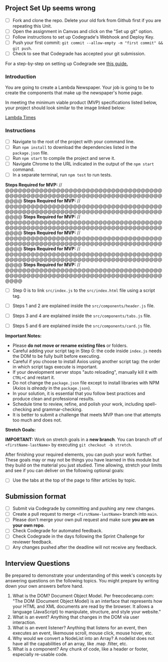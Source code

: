 ## Project Set Up seems wrong

- [ ] Fork and clone the repo. Delete your old fork from Github first if you are repeating this Unit.
- [ ] Open the assignment in Canvas and click on the "Set up git" option.
- [ ] Follow instructions to set up Codegrade's Webhook and Deploy Key.
- [ ] Push your first commit: `git commit --allow-empty -m "first commit" && git push`.
- [ ] Check to see that Codegrade has accepted your git submission.

For a step-by-step on setting up Codegrade see [this guide.](https://www.notion.so/lambdaschool/Submitting-an-assignment-via-Code-Grade-A-Step-by-Step-Walkthrough-07bd65f5f8364e709ecb5064735ce374)
### Introduction

You are going to create a Lambda Newspaper. Your job is going to be to create the components that make up the newspaper's home page.

In meeting the minimum viable product (MVP) specifications listed below, your project should look similar to the image linked below:

[Lambda Times](https://tk-assets.lambdaschool.com/cac4803c-6e8f-4846-be0e-b20d82a34a73_lambda-times.png)

### Instructions

- [ ] Navigate to the root of the project with your command line.
- [ ] Run `npm install` to download the dependencies listed in the `package.json` file.
- [ ] Run `npm start` to compile the project and serve it.
- [ ] Navigate Chrome to the URL indicated in the output of the `npm start` command.
- [ ] In a separate terminal, run `npm test` to run tests.

**Steps Required for MVP:** // @@@@@@@@@@@@@@@@@@@@@@@@@@@@@@@@@@@@@@@@@@@@@@@@@@@@@@@@@@@@@@@@@@@@@@@@@@@@@@
**Steps Required for MVP:** // @@@@@@@@@@@@@@@@@@@@@@@@@@@@@@@@@@@@@@@@@@@@@@@@@@@@@@@@@@@@@@@@@@@@@@@@@@@@@@
**Steps Required for MVP:** // @@@@@@@@@@@@@@@@@@@@@@@@@@@@@@@@@@@@@@@@@@@@@@@@@@@@@@@@@@@@@@@@@@@@@@@@@@@@@@
**Steps Required for MVP:** // @@@@@@@@@@@@@@@@@@@@@@@@@@@@@@@@@@@@@@@@@@@@@@@@@@@@@@@@@@@@@@@@@@@@@@@@@@@@@@
**Steps Required for MVP:** // @@@@@@@@@@@@@@@@@@@@@@@@@@@@@@@@@@@@@@@@@@@@@@@@@@@@@@@@@@@@@@@@@@@@@@@@@@@@@@
**Steps Required for MVP:** // @@@@@@@@@@@@@@@@@@@@@@@@@@@@@@@@@@@@@@@@@@@@@@@@@@@@@@@@@@@@@@@@@@@@@@@@@@@@@@


- [ ] Step 0 is to link `src/index.js` to the `src/index.html` file using a script tag.
- [ ] Steps 1 and 2 are explained inside the `src/components/header.js` file.
- [ ] Steps 3 and 4 are explained inside the `src/components/tabs.js` file.
- [ ] Steps 5 and 6 are explained inside the `src/components/card.js` file.


**Important Notes:**

- Please **do not move or rename existing files** or folders.
- Careful adding your script tag in Step 0: the code inside `index.js` needs the DOM to be fully built before executing.
- Careful if you choose to install Axios using another script tag: the order in which script tags execute is important.
- If your development server stops "auto reloading", manually kill it with `CTRL+C` and restart it.
- Do not change the `package.json` file except to install libraries with NPM (Axios is _already_ in the `package.json`).
- In your solution, it is essential that you follow best practices and produce clean and professional results.
- Schedule time to review, refine, and polish your work, including spell-checking and grammar-checking.
- It is better to submit a challenge that meets MVP than one that attempts too much and does not.





**Stretch Goals:**

**IMPORTANT:** Work on stretch goals in a **new branch**. You can branch off of `<firstName-lastName>` by executing `git checkout -b stretch`.

After finishing your required elements, you can push your work further. These goals may or may not be things you have learned in this module but they build on the material you just studied. Time allowing, stretch your limits and see if you can deliver on the following optional goals:

- [ ] Use the tabs at the top of the page to filter articles by topic.

## Submission format

- [ ] Submit via Codegrade by committing and pushing any new changes.
- [ ] Create a pull request to merge `<firstName-lastName>` branch into `main`.
- [ ] Please don't merge your own pull request and make sure **you are on your own repo**.
- [ ] Check Codegrade for automated feedback.
- [ ] Check Codegrade in the days following the Sprint Challenge for reviewer feedback.
- [ ] Any changes pushed after the deadline will not receive any feedback.

## Interview Questions

Be prepared to demonstrate your understanding of this week's concepts by answering questions on the following topics. You might prepare by writing down your own answers before hand.

1. What is the DOM? Document Object Model. Per freecodecamp.com: "The DOM (Document Object Model) is an interface that represents how your HTML and XML documents are read by the browser. It allows a language (JavaScript) to manipulate, structure, and style your website."
2. What is an event? Anything that changes in the DOM via user interaction. 
3. What is an event listener? Anything that listens for an event, then executes an event, likemouse scroll, mouse click, mouse hover, etc.
4. Why would we convert a NodeList into an Array? A nodelist does not have all the capabilities of an array, like .map .filter, etc.
5. What is a component? Any chunk of code, like a header or footer, especially re-usable code.

